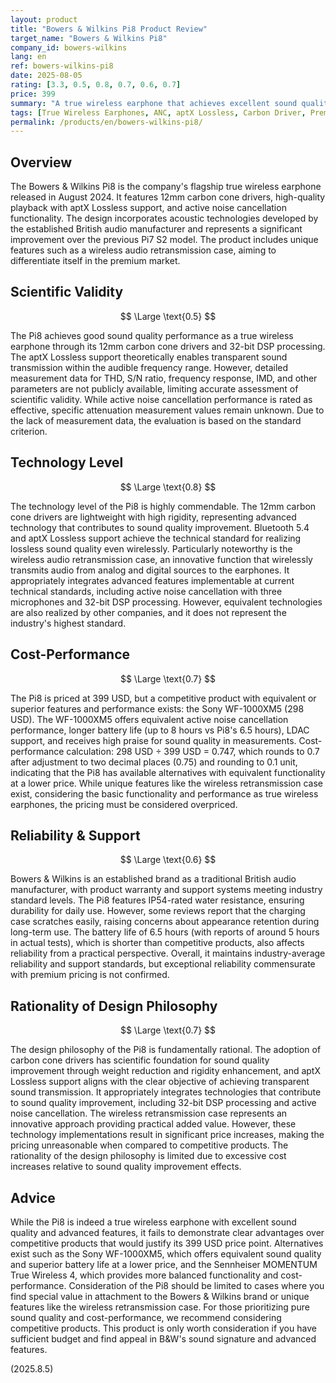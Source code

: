 ```yaml
---
layout: product
title: "Bowers & Wilkins Pi8 Product Review"
target_name: "Bowers & Wilkins Pi8"
company_id: bowers-wilkins
lang: en
ref: bowers-wilkins-pi8
date: 2025-08-05
rating: [3.3, 0.5, 0.8, 0.7, 0.6, 0.7]
price: 399
summary: "A true wireless earphone that achieves excellent sound quality with high-quality 12mm carbon cone drivers and aptX Lossless support, but faces cost-performance challenges when compared to competitive products."
tags: [True Wireless Earphones, ANC, aptX Lossless, Carbon Driver, Premium]
permalink: /products/en/bowers-wilkins-pi8/
---
```


## Overview

The Bowers & Wilkins Pi8 is the company's flagship true wireless earphone released in August 2024. It features 12mm carbon cone drivers, high-quality playback with aptX Lossless support, and active noise cancellation functionality. The design incorporates acoustic technologies developed by the established British audio manufacturer and represents a significant improvement over the previous Pi7 S2 model. The product includes unique features such as a wireless audio retransmission case, aiming to differentiate itself in the premium market.

## Scientific Validity

$$ \Large \text{0.5} $$

The Pi8 achieves good sound quality performance as a true wireless earphone through its 12mm carbon cone drivers and 32-bit DSP processing. The aptX Lossless support theoretically enables transparent sound transmission within the audible frequency range. However, detailed measurement data for THD, S/N ratio, frequency response, IMD, and other parameters are not publicly available, limiting accurate assessment of scientific validity. While active noise cancellation performance is rated as effective, specific attenuation measurement values remain unknown. Due to the lack of measurement data, the evaluation is based on the standard criterion.

## Technology Level

$$ \Large \text{0.8} $$

The technology level of the Pi8 is highly commendable. The 12mm carbon cone drivers are lightweight with high rigidity, representing advanced technology that contributes to sound quality improvement. Bluetooth 5.4 and aptX Lossless support achieve the technical standard for realizing lossless sound quality even wirelessly. Particularly noteworthy is the wireless audio retransmission case, an innovative function that wirelessly transmits audio from analog and digital sources to the earphones. It appropriately integrates advanced features implementable at current technical standards, including active noise cancellation with three microphones and 32-bit DSP processing. However, equivalent technologies are also realized by other companies, and it does not represent the industry's highest standard.

## Cost-Performance

$$ \Large \text{0.7} $$

The Pi8 is priced at 399 USD, but a competitive product with equivalent or superior features and performance exists: the Sony WF-1000XM5 (298 USD). The WF-1000XM5 offers equivalent active noise cancellation performance, longer battery life (up to 8 hours vs Pi8's 6.5 hours), LDAC support, and receives high praise for sound quality in measurements. Cost-performance calculation: 298 USD ÷ 399 USD = 0.747, which rounds to 0.7 after adjustment to two decimal places (0.75) and rounding to 0.1 unit, indicating that the Pi8 has available alternatives with equivalent functionality at a lower price. While unique features like the wireless retransmission case exist, considering the basic functionality and performance as true wireless earphones, the pricing must be considered overpriced.

## Reliability & Support

$$ \Large \text{0.6} $$

Bowers & Wilkins is an established brand as a traditional British audio manufacturer, with product warranty and support systems meeting industry standard levels. The Pi8 features IP54-rated water resistance, ensuring durability for daily use. However, some reviews report that the charging case scratches easily, raising concerns about appearance retention during long-term use. The battery life of 6.5 hours (with reports of around 5 hours in actual tests), which is shorter than competitive products, also affects reliability from a practical perspective. Overall, it maintains industry-average reliability and support standards, but exceptional reliability commensurate with premium pricing is not confirmed.

## Rationality of Design Philosophy

$$ \Large \text{0.7} $$

The design philosophy of the Pi8 is fundamentally rational. The adoption of carbon cone drivers has scientific foundation for sound quality improvement through weight reduction and rigidity enhancement, and aptX Lossless support aligns with the clear objective of achieving transparent sound transmission. It appropriately integrates technologies that contribute to sound quality improvement, including 32-bit DSP processing and active noise cancellation. The wireless retransmission case represents an innovative approach providing practical added value. However, these technology implementations result in significant price increases, making the pricing unreasonable when compared to competitive products. The rationality of the design philosophy is limited due to excessive cost increases relative to sound quality improvement effects.

## Advice

While the Pi8 is indeed a true wireless earphone with excellent sound quality and advanced features, it fails to demonstrate clear advantages over competitive products that would justify its 399 USD price point. Alternatives exist such as the Sony WF-1000XM5, which offers equivalent sound quality and superior battery life at a lower price, and the Sennheiser MOMENTUM True Wireless 4, which provides more balanced functionality and cost-performance. Consideration of the Pi8 should be limited to cases where you find special value in attachment to the Bowers & Wilkins brand or unique features like the wireless retransmission case. For those prioritizing pure sound quality and cost-performance, we recommend considering competitive products. This product is only worth consideration if you have sufficient budget and find appeal in B&W's sound signature and advanced features.

(2025.8.5)
